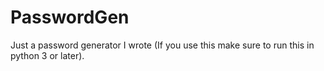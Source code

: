 # PasswordGen
Just a password generator I wrote (If you use this make sure to run this in python 3 or later).
